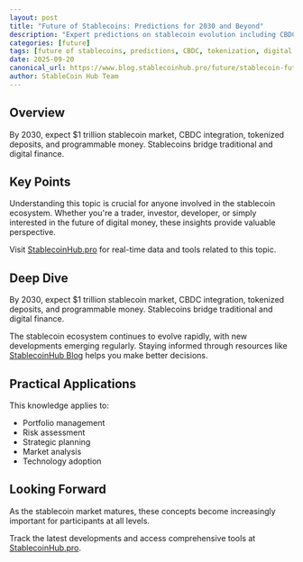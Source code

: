 ```yaml
---
layout: post
title: "Future of Stablecoins: Predictions for 2030 and Beyond"
description: "Expert predictions on stablecoin evolution including CBDCs, tokenization, and the future of digital money."
categories: [future]
tags: [future of stablecoins, predictions, CBDC, tokenization, digital money future]
date: 2025-09-20
canonical_url: https://www.blog.stablecoinhub.pro/future/stablecoin-future/
author: StableCoin Hub Team
---
```


## Overview

By 2030, expect $1 trillion stablecoin market, CBDC integration, tokenized deposits, and programmable money. Stablecoins bridge traditional and digital finance.

## Key Points

Understanding this topic is crucial for anyone involved in the stablecoin ecosystem. Whether you're a trader, investor, developer, or simply interested in the future of digital money, these insights provide valuable perspective.

Visit [StablecoinHub.pro](https://www.stablecoinhub.pro) for real-time data and tools related to this topic.

## Deep Dive

By 2030, expect $1 trillion stablecoin market, CBDC integration, tokenized deposits, and programmable money. Stablecoins bridge traditional and digital finance.

The stablecoin ecosystem continues to evolve rapidly, with new developments emerging regularly. Staying informed through resources like [StablecoinHub Blog](https://www.blog.stablecoinhub.pro) helps you make better decisions.

## Practical Applications

This knowledge applies to:
- Portfolio management
- Risk assessment
- Strategic planning
- Market analysis
- Technology adoption

## Looking Forward

As the stablecoin market matures, these concepts become increasingly important for participants at all levels.

Track the latest developments and access comprehensive tools at [StablecoinHub.pro](https://www.stablecoinhub.pro).

